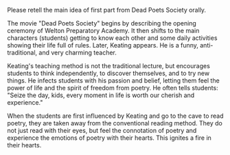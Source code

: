 Please retell the main idea of first part from Dead Poets Society orally.

The movie "Dead Poets Society" begins by describing the opening ceremony of Welton Preparatory Academy. It then shifts to the main characters (students) getting to know each other and some daily activities showing their life full of rules. Later, Keating appears. He is a funny, anti-traditional, and very charming teacher.

Keating's teaching method is not the traditional lecture, but encourages students to think independently, to discover themselves, and to try new things. He infects students with his passion and belief, letting them feel the power of life and the spirit of freedom from poetry. He often tells students: "Seize the day, kids, every moment in life is worth our cherish and experience."

When the students are first influenced by Keating and go to the cave to read poetry, they are taken away from the conventional reading method. They do not just read with their eyes, but feel the connotation of poetry and experience the emotions of poetry with their hearts. This ignites a fire in their hearts.